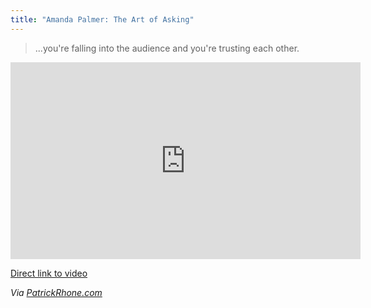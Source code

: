 ```yaml
---
title: "Amanda Palmer: The Art of Asking"
---
```

<blockquote><p>
  ...you're falling into the audience and you're trusting each other.
</p></blockquote>
<p><iframe src="https://embed.ted.com/talks/amanda_palmer_the_art_of_asking.html" width="560" height="315" frameborder="0" scrolling="no" webkitAllowFullScreen mozallowfullscreen allowFullScreen></iframe></p>
<p><a href="https://on.ted.com/Amanda">Direct link to video</a></p>
<p><em>Via <a href="https://patrickrhone.com/2013/03/05/amanda-palmer-the-art-of-asking/">PatrickRhone.com</a></em></p>
